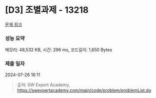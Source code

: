 # [D3] 조별과제 - 13218 

[문제 링크](https://swexpertacademy.com/main/code/problem/problemDetail.do?contestProbId=AXzjvCCq-PwDFASs) 

### 성능 요약

메모리: 48,532 KB, 시간: 296 ms, 코드길이: 1,650 Bytes

### 제출 일자

2024-07-26 16:11



> 출처: SW Expert Academy, https://swexpertacademy.com/main/code/problem/problemList.do